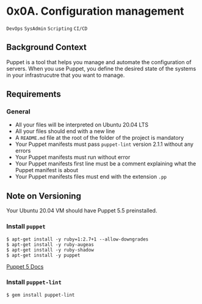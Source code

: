 # 0x0A. Configuration management
`DevOps` `SysAdmin` `Scripting` `CI/CD`

## Background Context
Puppet is a tool that helps you manage and automate the configuration of servers. When you use Puppet, you define the desired state of the systems in your infrastrucutre that you want to manage.

## Requirements
### General
* All your files will be interpreted on Ubuntu 20.04 LTS
* All your files should end with a new line
* A `README.md` file at the root of the folder of the project is mandatory
* Your Puppet manifests must pass `puppet-lint` version 2.1.1 without any errors
* Your Puppet manifests must run without error
* Your Puppet manifests first line must be a comment explaining what the Puppet manifest is about
* Your Puppet manifests files must end with the extension `.pp`

## Note on Versioning
Your Ubuntu 20.04 VM should have Puppet 5.5 preinstalled.

### Install `puppet`
```
$ apt-get install -y ruby=1:2.7+1 --allow-downgrades
$ apt-get install -y ruby-augeas
$ apt-get install -y ruby-shadow
$ apt-get install -y puppet
```
[Puppet 5 Docs](https://www.puppet.com/docs/puppet/5.5/puppet_index.html)

### Install `puppet-lint`
```$ gem install puppet-lint```

